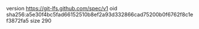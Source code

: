 version https://git-lfs.github.com/spec/v1
oid sha256:a5e30f4bc5fad66152510b8ef2a93d332866cad75200b0f6762f8c1ef3872fa5
size 290
